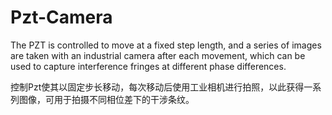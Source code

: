 # Pzt-Camera
The PZT is controlled to move at a fixed step length, and a series of images are taken with an industrial camera after each movement, which can be used to capture interference fringes at different phase differences.

控制Pzt使其以固定步长移动，每次移动后使用工业相机进行拍照，以此获得一系列图像，可用于拍摄不同相位差下的干涉条纹。
